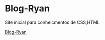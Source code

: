 # Blog-Ryan

Site inicial para conheicmentos de CSS,HTML

[Blog-Ryan](https://ryanoliveira466.github.io/Blog-Ryan)

